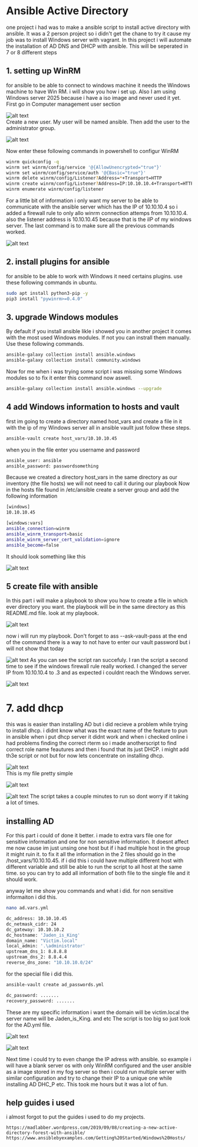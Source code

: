 # Ansible Active Directory
one project  i had was to make a ansible script to install active directory with ansible. It was a 2 person project so i didn't get the chane to try it cause my job was to install Windows server with vagrant. In this project i will automate the installation of AD DNS and DHCP with ansible. This will be seperated in 7 or 8 different steps

## 1. setting up WinRM
for ansible to be able to connect to windows machine it needs the Windows machine to have Win RM. i will show you how i set up. Also I am using Windows server 2025 because i have a iso image and never used it yet. First go in Computer management user section

![alt text](images/computer%20management1.png)<br>
Create a new user. My user will be named ansible. Then add the user to the administrator group.

![alt text](images/computer%20management2.png)<br>

Now enter these following commands in powershell to configur WinRM
```bash
winrm quickconfig -q
winrm set winrm/config/service '@{AllowUnencrypted="true"}'
winrm set winrm/config/service/auth '@{Basic="true"}'
winrm delete winrm/config/Listener?Address=*+Transport=HTTP
winrm create winrm/config/Listener?Address=IP:10.10.10.4+Transport=HTTP
winrm enumerate winrm/config/listener
```
For a little bit of information i only want my server to be able to communicate with the ansible server which has the IP of 10.10.10.4 so i added a firewall rule to only allo winrm connection attemps from 10.10.10.4. also the listener address is 10.10.10.45 because that is the iIP of my windows server. The last command is to make sure all the previous commands worked. 

![alt text](images/WinRM.png)

## 2. install plugins for ansible
for ansible to be able to work with Windows it need certains plugins. use these following commands in ubuntu.
```bash
sudo apt install python3-pip -y
pip3 install "pywinrm>=0.4.0"
```
## 3. upgrade Windows modules 
By default if you install ansible likle i showed you in another project it comes with the most used Windows modules. If not you can instrall them manually. Use these following commands.
```bash
ansible-galaxy collection install ansible.windows
ansible-galaxy collection install community.windows
```
Now for me when i was trying some script i was missing some Windows modules so to fix it enter this command now aswell.
```bash
ansible-galaxy collection install ansible.windows --upgrade
```
## 4 add Windows information to hosts and vault
first im going to create a directory named host_vars and create a file in it with the ip of my Windows server all in ansible vaullt just follow these steps.
```bash
ansible-vault create host_vars/10.10.10.45
```
when you in the file enter you username and password
```bash
ansible_user: ansible
ansible_password: passwordsomething
```
Because we created a directory host_vars in the same directory as our inventory (the file hosts) we will not need to call it during our playbook
Now in the hosts file found in /etc/ansible create a server group and add the following information
```bash
[windows]
10.10.10.45

[windows:vars]
ansible_connection=winrm
ansible_winrm_transport=basic
ansible_winrm_server_cert_validation=ignore
ansible_become=false
```

It should look something like this 

![alt text](images/hosts.png)

## 5 create file with ansible
In this part i will make a playbook to show you how to create a file in which ever directory you want. the playbook will be in the same directory as this README.md file. look at my playbook.

![alt text](images/createfileplay.png)

now i will run my playbook. Don't forget to ass --ask-vault-pass at the end of the command there is a way to not have to enter our vault password but i will not show that today

![alt text](images/createfile1.png)
As you can see the script ran succefuly. I ran the script a second time to see if the windows firewall rule really worked. I changed the server IP from 10.10.10.4 to .3 and as expected i couldnt reach the Windows server. 

![alt text](images/createfile2.png)

# 7. add dhcp

this was is easier than installing AD but i did recieve a problem while trying to install dhcp. i didnt know what was the exact name of the feature to pun in ansible when i put dhcp server it didnt work and when i checked online i had problems finding the correct rterm so i made anotherscript to find correct role name feautures and then i found that its just DHCP. i might add th3e script or not but for now lets concentrate on installing dhcp.

![alt text](images/dhcpfile.png)<br>
This is my file pretty simple

![alt text](images/dhcp1.png)

![alt text](images/dhcp2.png)
The script takes a couple minutes to run so dont worry if it taking a lot of times.

## installing AD
For this part i could of done it better. i made to extra vars file one for sensitive information and one for non sensitive information. It doesnt affect me now cause im just unsing one host but if i had multiple host in the group it might ruin it. to fix it all the information in the 2 files should go in the /host_vars/10.10.10.45. if i did this i could have multiple different host with different variable and still be able to run the script to all host at the same time. so you can try to add all information of both file to the single file and it should work.

anyway let me show you commands and what i did. for non sensitive informaiton i did this.
```bash
nano ad.vars.yml

dc_address: 10.10.10.45
dc_netmask_cidr: 24
dc_gateway: 10.10.10.2
dc_hostname: 'Jaden_is_King'
domain_name: "Victim.local"
local_admin: '.\administrator'
upstream_dns_1: 8.8.8.8
upstream_dns_2: 8.8.4.4
reverse_dns_zone: "10.10.10.0/24"
```

for the special file i did this.
```bash
ansible-vault create ad_passwords.yml

dc_password: .......
recovery_password: .......
```
These are my specific information i want the domain will be victim.local the server name will be Jaden_is_King. and etc
The script is too big so just look for the AD.yml file.

![alt text](images/AD1.png)

![alt text](images/AD2.png)

Next time i could try to even change the IP adress with ansible. so example i will have a blank server os with only WinRM configured and the user ansible as a image stored in my fog server so then i could run multiple server with similar configuration and try to change their IP to a unique one while installing AD DHC_P etc. This took me hours but it was a lot of fun. 


## help guides i used
i almost forgot to put the guides i used to do my projects.
```
https://madlabber.wordpress.com/2019/09/08/creating-a-new-active-directory-forest-with-ansible/
https://www.ansiblebyexamples.com/Getting%20Started/Windows%20Hosts/ 
```